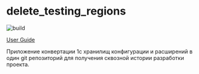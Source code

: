 # delete_testing_regions

![build](https://github.com/azheval/storage_to_git/actions/workflows/release.yaml/badge.svg)

[User Guide](./docs/USER_GUIDE.md)

Приложение конвертации 1с хранилищ конфигурации и расширений в один git репозиторий для получения сквозной истории разработки проекта.
